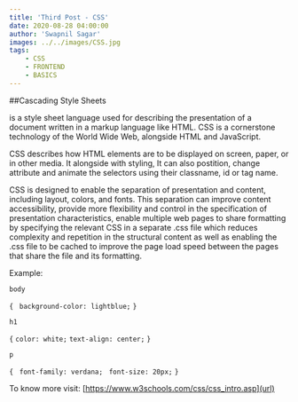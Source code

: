 ```yaml
---
title: 'Third Post - CSS'
date: 2020-08-28 04:00:00
author: 'Swapnil Sagar'
images: ../../images/CSS.jpg
tags:
    - CSS
    - FRONTEND
    - BASICS
---
```


##Cascading Style Sheets

is a style sheet language used for describing the presentation of a document written in a markup language like HTML. CSS is a cornerstone technology of the World Wide Web, alongside HTML and JavaScript.

CSS describes how HTML elements are to be displayed on screen, paper, or in other media. It alongside with styling, It can also postition, change attribute and animate the selectors using their classname, id or tag name. 

CSS is designed to enable the separation of presentation and content, including layout, colors, and fonts. This separation can improve content accessibility, provide more flexibility and control in the specification of presentation characteristics, enable multiple web pages to share formatting by specifying the relevant CSS in a separate .css file which reduces complexity and repetition in the structural content as well as enabling the .css file to be cached to improve the page load speed between the pages that share the file and its formatting.

Example:

`body `

`{`
 ` background-color: lightblue;`
`}`

`h1 `

`{`
  `color: white;`
  `text-align: center;`
`}`

`p `

`{`
 ` font-family: verdana;`
 ` font-size: 20px;`
`}`

To know more visit: [https://www.w3schools.com/css/css_intro.asp](url)